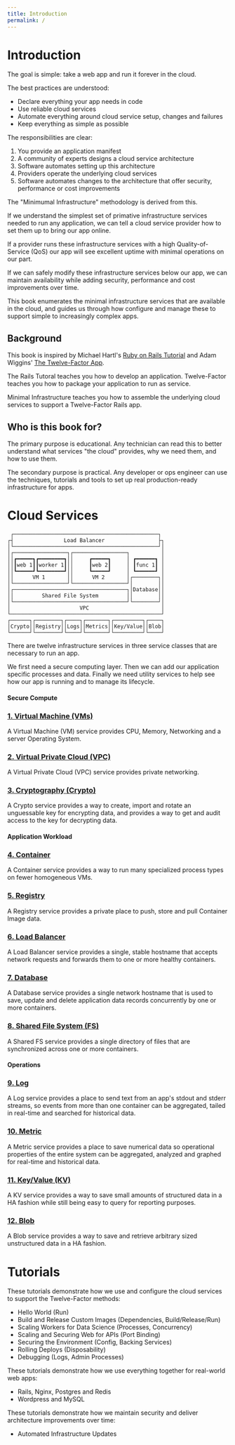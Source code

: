 ```yaml
---
title: Introduction
permalink: /
---
```


# Introduction

The goal is simple: take a web app and run it forever in the cloud.

The best practices are understood:

* Declare everything your app needs in code
* Use reliable cloud services
* Automate everything around cloud service setup, changes and failures
* Keep everything as simple as possible

The responsibilities are clear:

1. You provide an application manifest
2. A community of experts designs a cloud service architecture
4. Software automates setting up this architecture
3. Providers operate the underlying cloud services
4. Software automates changes to the architecture that offer security, performance or cost improvements

The "Minimumal Infrastructure" methodology is derived from this.

If we understand the simplest set of primative infrastructure services needed to run any application, we can tell a cloud service provider how to set them up to bring our app online.

If a provider runs these infrastructure services with a high Quality-of-Service (QoS) our app will see excellent uptime with minimal operations on our part.

If we can safely modify these infrastructure services below our app, we can maintain availability while adding security, performance and cost improvements over time.

This book enumerates the minimal infrastructure services that are available in the cloud, and guides us through how configure and manage these to support simple to increasingly complex apps.

## Background

This book is inspired by Michael Hartl's [Ruby on Rails Tutorial](https://www.railstutorial.org/) and Adam Wiggins' [The Twelve-Factor App](https://12factor.net/).

The Rails Tutoral teaches you how to develop an application. Twelve-Factor teaches you how to package your application to run as service.

Minimal Infrastructure teaches you how to assemble the underlying cloud services to support a Twelve-Factor Rails app.

## Who is this book for?

The primary purpose is educational. Any technician can read this to better understand what services "the cloud" provides, why we need them, and how to use them.

The secondary purpose is practical. Any developer or ops engineer can use the techniques, tutorials and tools to set up real production-ready infrastructure for apps.

# Cloud Services

```ascii
 ┌──────────────────────────────────────────────┐ 
┌┤                Load Balancer                 ├┐
│└──────────────────────────────────────────────┘│
│┌─────────────────┐┌─────────────────┐          │
││┏━━━━━┓┏━━━━━━━━┓││     ┏━━━━━┓     │ ┏━━━━━━┓ │
││┃web 1┃┃worker 1┃││     ┃web 2┃     │ ┃func 1┃ │
││┗━━━━━┛┗━━━━━━━━┛││     ┗━━━━━┛     │ ┗━━━━━━┛ │
││      VM 1       ││      VM 2       │┌────────┐│
│└─────────────────┘└─────────────────┘│        ││
│┌────────────────────────────────────┐│Database││
││         Shared File System         ││        ││
│└────────────────────────────────────┘└────────┘│
│                      VPC                       │
└────────────────────────────────────────────────┘
┌──────┐┌────────┐┌────┐┌───────┐┌─────────┐┌────┐
│Crypto││Registry││Logs││Metrics││Key/Value││Blob│
└──────┘└────────┘└────┘└───────┘└─────────┘└────┘
```

There are twelve infrastructure services in three service classes that are necessary to run an app.

We first need a secure computing layer. Then we can add our application specific processes and data. Finally we need utility services to help see how our app is running and to manage its lifecycle.

#### Secure Compute

### [1. Virtual Machine (VMs)](/vm)

A Virtual Machine (VM) service provides CPU, Memory, Networking and a server Operating System.

### [2. Virtual Private Cloud (VPC)](/vpc)

A Virtual Private Cloud (VPC) service provides private networking.

### [3. Cryptography (Crypto)](/crypto)

A Crypto service provides a way to create, import and rotate an unguessable key for encrypting data, and provides a way to get and audit access to the key for decrypting data.

#### Application Workload

### [4. Container](/container)

A Container service provides a way to run many specialized process types on fewer homogeneous VMs.

### [5. Registry](/registry)

A Registry service provides a private place to push, store and pull Container Image data.

### [6. Load Balancer](/load-balancer)

A Load Balancer service provides a single, stable hostname that accepts network requests and forwards them to one or more healthy containers.

### [7. Database](/database)

A Database service provides a single network hostname that is used to save, update and delete application data records concurrently by one or more containers.

### [8. Shared File System (FS)](/shared-fs)

A Shared FS service provides a single directory of files that are synchronized across one or more containers.

#### Operations

### [9. Log](/log)

A Log service provides a place to send text from an app's stdout and stderr streams, so events from more than one container can be aggregated, tailed in real-time and searched for historical data.

### [10. Metric](/metric)

A Metric service provides a place to save numerical data so operational properties of the entire system can be aggregated, analyzed and graphed for real-time and historical data.

### [11. Key/Value (KV)](/kv)

A KV service provides a way to save small amounts of structured data in a HA fashion while still being easy to query for reporting purposes.

### [12. Blob](/blob)

A Blob service provides a way to save and retrieve arbitrary sized unstructured data in a HA fashion.

# Tutorials

These tutorials demonstrate how we use and configure the cloud services to support the Twelve-Factor methods:

* Hello World (Run)
* Build and Release Custom Images (Dependencies, Build/Release/Run)
* Scaling Workers for Data Science (Processes, Concurrency)
* Scaling and Securing Web for APIs (Port Binding)
* Securing the Environment (Config, Backing Services)
* Rolling Deploys (Disposability)
* Debugging (Logs, Admin Processes)

These tutorials demonstrate how we use everything together for real-world web apps:

* Rails, Nginx, Postgres and Redis
* Wordpress and MySQL

These tutorials demonstrate how we maintain security and deliver architecture improvements over time:

* Automated Infrastructure Updates
